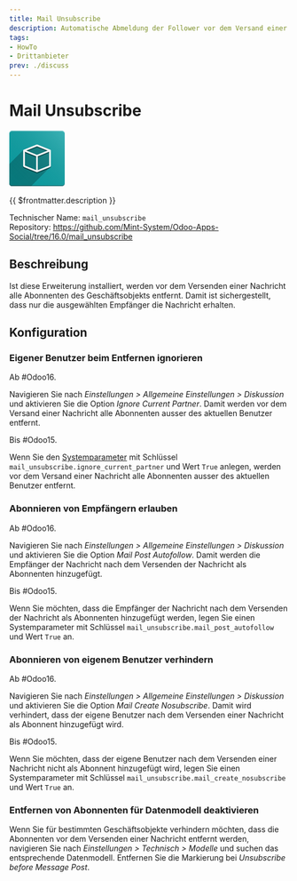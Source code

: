 ```yaml
---
title: Mail Unsubscribe
description: Automatische Abmeldung der Follower vor dem Versand einer Nachricht.
tags:
- HowTo
- Drittanbieter
prev: ./discuss
---
```

# Mail Unsubscribe
![icon_oms_box](attachments/icon_oms_box.png)

{{ $frontmatter.description }}
 
Technischer Name: `mail_unsubscribe`\
Repository: <https://github.com/Mint-System/Odoo-Apps-Social/tree/16.0/mail_unsubscribe>

## Beschreibung

Ist diese Erweiterung installiert, werden vor dem Versenden einer Nachricht alle Abonnenten des Geschäftsobjekts entfernt. Damit ist sichergestellt, dass nur die ausgewählten Empfänger die Nachricht erhalten.

## Konfiguration

### Eigener Benutzer beim  Entfernen ignorieren

Ab #Odoo16.

Navigieren Sie nach *Einstellungen > Allgemeine Einstellungen > Diskussion* und aktivieren Sie die Option *Ignore Current Partner*. Damit werden vor dem Versand einer Nachricht alle Abonnenten ausser des aktuellen Benutzer entfernt. 

Bis #Odoo15.

Wenn Sie den [Systemparameter](Development.md#Systemparameter%20anlegen) mit Schlüssel `mail_unsubscribe.ignore_current_partner` und Wert `True` anlegen, werden vor dem Versand einer Nachricht alle Abonnenten ausser des aktuellen Benutzer entfernt.

### Abonnieren von Empfängern erlauben

Ab #Odoo16.

Navigieren Sie nach *Einstellungen > Allgemeine Einstellungen > Diskussion* und aktivieren Sie die Option *Mail Post Autofollow*. Damit werden die Empfänger der Nachricht nach dem Versenden der Nachricht als Abonnenten hinzugefügt.

Bis #Odoo15.

Wenn Sie möchten, dass die Empfänger der Nachricht nach dem Versenden der Nachricht als Abonnenten hinzugefügt werden, legen Sie einen Systemparameter mit Schlüssel `mail_unsubscribe.mail_post_autofollow` und Wert `True` an. 

### Abonnieren von eigenem Benutzer verhindern

Ab #Odoo16.

Navigieren Sie nach *Einstellungen > Allgemeine Einstellungen > Diskussion* und aktivieren Sie die Option *Mail Create Nosubscribe*. Damit wird verhindert, dass der eigene Benutzer nach dem Versenden einer Nachricht als Abonnent hinzugefügt wird.

Bis #Odoo15.

Wenn Sie möchten, dass der eigene Benutzer nach dem Versenden einer Nachricht nicht als Abonnent hinzugefügt wird, legen Sie einen Systemparameter mit Schlüssel `mail_unsubscribe.mail_create_nosubscribe` und Wert `True` an. 

### Entfernen von Abonnenten für Datenmodell deaktivieren

Wenn Sie für bestimmten Geschäftsobjekte verhindern möchten, dass die Abonnenten vor dem Versenden einer Nachricht entfernt werden, navigieren Sie nach *Einstellungen > Technisch > Modelle* und suchen das entsprechende Datenmodell. Entfernen Sie die Markierung bei *Unsubscribe before Message Post*.
